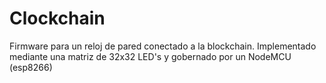 # Clockchain
Firmware para un reloj de pared conectado a la blockchain. Implementado mediante una matriz de 32x32 LED's y gobernado por un NodeMCU (esp8266)

